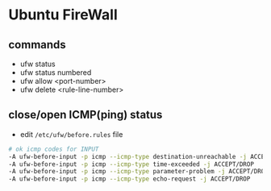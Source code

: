 # Ubuntu FireWall

## commands

- ufw status
- ufw status numbered 
- ufw allow \<port-number\>
- ufw delete \<rule-line-number\>
  
## close/open ICMP(ping) status

- edit `/etc/ufw/before.rules` file

```bash
# ok icmp codes for INPUT
-A ufw-before-input -p icmp --icmp-type destination-unreachable -j ACCEPT/DROP
-A ufw-before-input -p icmp --icmp-type time-exceeded -j ACCEPT/DROP
-A ufw-before-input -p icmp --icmp-type parameter-problem -j ACCEPT/DROP
-A ufw-before-input -p icmp --icmp-type echo-request -j ACCEPT/DROP
```
